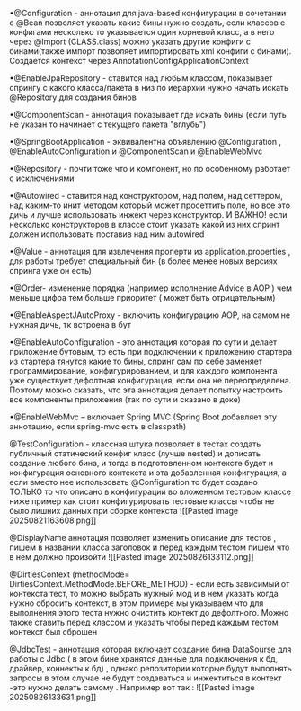 •@Configuration - аннотация для java-based конфигурации в сочетании с @Bean позволяет указать какие бины нужно создать, если классов с конфигами несколько то указывается один корневой класс, а в него через @Import (CLASS.class) можно указать другие конфиги с бинами(также импорт позволяет импортировать xml конфиги с бинами). Создается контекст через AnnotationConfigApplicationContext

•@EnableJpaRepository - ставится над любым классом, показывает спрингу с какого класса/пакета в низ по иерархии нужно начать искать @Repository для создания бинов

•@ComponentScan - аннотация показывает где искать бины (если путь не указан то начинает с текущего пакета "вглубь") 

•@SpringBootApplication - эквивалентна объявлению @Configuration , @EnableAutoConfiguration и @ComponentScan  и @EnableWebMvc

•@Repository  - почти тоже что и компонент, но по особенному работает с исключениями

•@Autowired - ставится над конструктором, над полем, над сеттером, над каким-то инит методом который может просеттить поле, но все это дичь и лучше использовать инжект через конструктор. И ВАЖНО! если несколько конструкторов в классе стоит указать какой из них спринт должен использовать поставив над ним autowired

•@Value - аннотация для извлечения проперти из application.properties , для работы требует специальный бин  (в более менее новых версиях спринга уже он есть)

•@Order- изменение порядка (например исполнение Advice в AOP ) чем меньше цифра тем больше приоритет  ( может быть отрицательным)

•@EnableAspectJAutoProxy - включить конфигурацию AOP, на самом не нужная дичь, тк встроена в бут

•@EnableAutoConfiguration - это аннотация которая по сути и делает приложение бутовым, то есть при подключении к приложению стартера из стартера тянутся какие то бины, спринг сам по себе заменяет программирование, конфигурированием, и для каждого компонента уже существует дефолтная конфигурация, если она не переопределена. Поэтому можно сказать, что эта аннотация делает попытку настроить все компоненты приложения (так по сути и сказано в доке)

•@EnableWebMvc – включает Spring MVC (Spring Boot добавляет эту аннотацию, если spring-mvc есть в classpath)

@TestConfiguration - классная штука позволяет в тестах создать публичный статический конфиг класс (лучше nested) и дописать создание любого бина, и тогда в подготовленном контексте будет и конфигурация основного контекста и эта добавленная конфигурация, а если вместо нее использовать @Configuration то будет создано ТОЛЬКО то что описано в конфигурации во вложенном тестовом классе 
ниже пример как стоит конфигурировать тестовые классы чтобы не было лишних данных при сборке контекста
![[Pasted image 20250821163608.png]]


@DisplayName аннотация позволяет изменить описание для тестов , пишем в названии класса заголовок и перед каждым тестом пишем что в нем должно произойти
![[Pasted image 20250826133112.png]]

@DirtiesContext (methodMode= DirtiesContext.MethodMode.BEFORE_METHOD) - если есть зависимый от контекста тест, то можно выбрать нужный мод и в нем указать когда нужно сбросить контекст, в этом примере мы указываем что для выполнения этого теста нужно очистить контект до дефолтного. Можно также ставить перед классом и указать чтобы перед каждым тестом контекст был сброшен

@JdbcTest - аннотация которая включает создание бина DataSourse для работы с Jdbc ( в этом бине хранятся данные для подключения к бд, драйвер, коннекты к бд) , однако репозитории которые будут выполнять запросы в этом случае не будут создаваться и инжектиться в контект -это нужно делать самому . Например вот так :
![[Pasted image 20250826133631.png]]